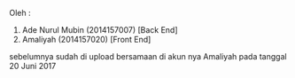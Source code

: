 
Oleh : 
1. Ade Nurul Mubin (2014157007) [Back End]
2. Amaliyah        (2014157020) [Front End]

sebelumnya sudah di upload bersamaan di akun nya Amaliyah pada tanggal 20 Juni 2017
      
